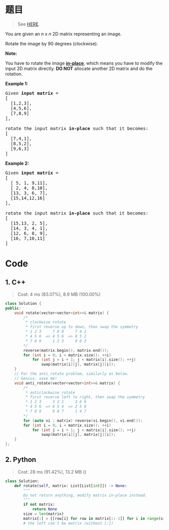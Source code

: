 # 题目

> See [HERE](https://leetcode.com/problems/rotate-image/).

<div><p>You are given an <em>n</em> x <em>n</em> 2D matrix representing an image.</p>

<p>Rotate the image by 90 degrees (clockwise).</p>

<p><strong>Note:</strong></p>

<p>You have to rotate the image <a href="https://en.wikipedia.org/wiki/In-place_algorithm" target="_blank"><strong>in-place</strong></a>, which means you have to modify the input 2D matrix directly. <strong>DO NOT</strong> allocate another 2D matrix and do the rotation.</p>

<p><strong>Example 1:</strong></p>

<pre>Given <strong>input matrix</strong> = 
[
  [1,2,3],
  [4,5,6],
  [7,8,9]
],

rotate the input matrix <strong>in-place</strong> such that it becomes:
[
  [7,4,1],
  [8,5,2],
  [9,6,3]
]
</pre>

<p><strong>Example 2:</strong></p>

<pre>Given <strong>input matrix</strong> =
[
  [ 5, 1, 9,11],
  [ 2, 4, 8,10],
  [13, 3, 6, 7],
  [15,14,12,16]
], 

rotate the input matrix <strong>in-place</strong> such that it becomes:
[
  [15,13, 2, 5],
  [14, 3, 4, 1],
  [12, 6, 8, 9],
  [16, 7,10,11]
]
</pre>
</div>

# Code

## 1. C++

> Cost: 4 ms (83.07%), 8.9 MB (100.00%)

```C++
class Solution {
public:
    void rotate(vector<vector<int>>& matrix) {
        /*
         * clockwise rotate
         * first reverse up to down, then swap the symmetry 
         * 1 2 3     7 8 9     7 4 1
         * 4 5 6  => 4 5 6  => 8 5 2
         * 7 8 9     1 2 3     9 6 3
        */
        reverse(matrix.begin(), matrix.end());
        for (int i = 0; i < matrix.size(); ++i)
            for (int j = i + 1; j < matrix[i].size(); ++j)
                swap(matrix[i][j], matrix[j][i]);
    }
    // For the anti_rotate problem, similarly as below.
    // Genius, save me!
    void anti_rotate(vector<vector<int>>& matrix) {
        /*
         * anticlockwise rotate
         * first reverse left to right, then swap the symmetry
         * 1 2 3     3 2 1     3 6 9
         * 4 5 6  => 6 5 4  => 2 5 8
         * 7 8 9     9 8 7     1 4 7
        */
        for (auto vi : matrix) reverse(vi.begin(), vi.end());
        for (int i = 0; i < matrix.size(); ++i)
            for (int j = i + 1; j < matrix[i].size(); ++j)
                swap(matrix[i][j], matrix[j][i]);
    }
};
```

## 2. Python

> Cost: 28 ms (91.42%), 13.2 MB ()

```python
class Solution:
    def rotate(self, matrix: List[List[int]]) -> None:
        """
        Do not return anything, modify matrix in-place instead.
        """
        if not matrix:
            return None
        size = len(matrix)
        matrix[:] = [[row[i] for row in matrix[::-1]] for i in range(size)]
        # the left can't be matrix (without [:])
```
